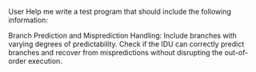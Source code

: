 User
Help me write a test program that should include the following information:

Branch Prediction and Misprediction Handling:
Include branches with varying degrees of predictability.  Check if the IDU can correctly predict branches and recover from mispredictions without disrupting the out-of-order execution.